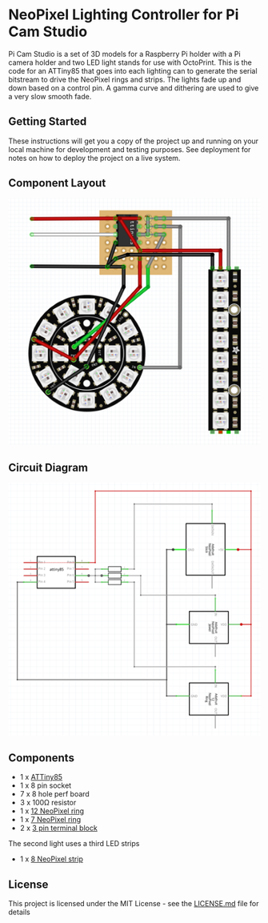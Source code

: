# NeoPixel Lighting Controller for Pi Cam Studio

Pi Cam Studio is a set of 3D models for a Raspberry Pi holder with a Pi camera holder and two LED light stands for use with OctoPrint. This is the code for an ATTiny85 that goes into each lighting can to generate the serial bitstream to drive the NeoPixel rings and strips. The lights fade up and down based on a control pin. A gamma curve and dithering are used to give a very slow smooth fade.

## Getting Started

These instructions will get you a copy of the project up and running on your local machine for development and testing purposes. See deployment for notes on how to deploy the project on a live system.

## Component Layout

![Component Layout](https://github.com/rubillos/pi-cam-light/blob/master/docs/component-layout.png?raw=true)

## Circuit Diagram

![Circuit Diagram](https://github.com/rubillos/pi-cam-light/blob/master/docs/circuit-diagram.png?raw=true)

## Components

- 1 x [ATTiny85](https://www.amazon.com/gp/product/B00PT4XU04)
- 1 x 8 pin socket
- 7 x 8 hole perf board
- 3 x 100Ω resistor
- 1 x [12 NeoPixel ring](https://www.adafruit.com/product/1643)
- 1 x [7 NeoPixel ring](https://www.adafruit.com/product/2226)
- 2 x [3 pin terminal block](https://www.adafruit.com/product/2136)

The second light uses a third LED strips
- 1 x [8 NeoPixel strip](https://www.adafruit.com/product/1426)

## License

This project is licensed under the MIT License - see the [LICENSE.md](LICENSE.md) file for details
